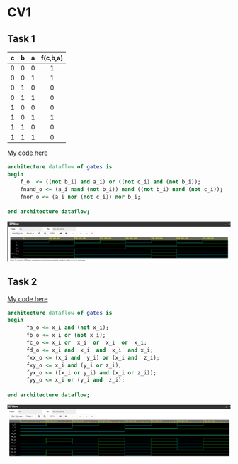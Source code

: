 # CV1
## Task 1
| **c** | **b** |**a** | **f(c,b,a)** |
| :-: | :-: | :-: | :-: |
| 0 | 0 | 0 | 1 |
| 0 | 0 | 1 | 1 |
| 0 | 1 | 0 | 0 |
| 0 | 1 | 1 | 0 |
| 1 | 0 | 0 | 0 |
| 1 | 0 | 1 | 1 |
| 1 | 1 | 0 | 0 |
| 1 | 1 | 1 | 0 |

[My code here](https://www.edaplayground.com/x/gzeu)

```VHDL
architecture dataflow of gates is
begin
    f_o  <= ((not b_i) and a_i) or ((not c_i) and (not b_i));
    fnand_o <= (a_i nand (not b_i)) nand ((not b_i) nand (not c_i));  
    fnor_o <= (a_i nor (not c_i)) nor b_i;

end architecture dataflow;
```

![Task1](Images/CV1.png)

## Task 2
[My code here](https://www.edaplayground.com/x/9Et_)

```VHDL
architecture dataflow of gates is
begin
      fa_o <= x_i and (not x_i);
      fb_o <= x_i or (not x_i);
      fc_o <= x_i or  x_i  or  x_i  or  x_i;
      fd_o <= x_i and  x_i  and  x_i  and x_i;
      fxx_o <= (x_i and  y_i) or (x_i and  z_i);
      fxy_o <= x_i and (y_i or z_i);
      fyx_o <= ((x_i or y_i) and (x_i or z_i));
      fyy_o <= x_i or (y_i and  z_i);

end architecture dataflow;
```

![Task 2](Images/Task2.png)
